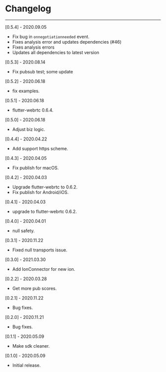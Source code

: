 # Changelog

--------------------------------------------
[0.5.4] - 2020.09.05

* Fix bug in `onnegotiationneeded` event.
* Fixes analysis error and updates dependencies (#46)
* Fixes analysis errors
* Updates all dependencies to latest version

[0.5.3] - 2020.08.14

* Fix pubsub test; some update

[0.5.2] - 2020.06.18

* fix examples.

[0.5.1] - 2020.06.18

* flutter-webrtc 0.6.4.

[0.5.0] - 2020.06.18

* Adjust biz logic.

[0.4.4] - 2020.04.22

* Add support https scheme.

[0.4.3] - 2020.04.05

* Fix publish for macOS.

[0.4.2] - 2020.04.03

* Upgrade flutter-webrtc to 0.6.2.
* Fix publish for Android/iOS.

[0.4.1] - 2020.04.03

* upgrade to flutter-webrtc 0.6.2.

[0.4.0] - 2020.04.01

* null safety.

[0.3.1] - 2020.11.22

* Fixed null transports issue.

[0.3.0] - 2021.03.30

* Add IonConnector for new ion.

[0.2.2] - 2020.03.28

* Get more pub scores.

[0.2.1] - 2020.11.22

* Bug fixes.

[0.2.0] - 2020.11.21

* Bug fixes.

[0.1.1] - 2020.05.09

* Make sdk cleaner.

[0.1.0] - 2020.05.09

* Initial release.
